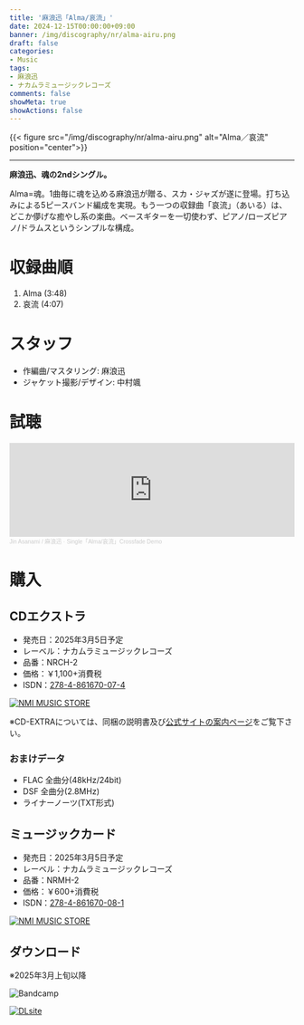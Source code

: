 ```yaml
---
title: '麻浪迅「Alma/哀流」'
date: 2024-12-15T00:00:00+09:00
banner: /img/discography/nr/alma-airu.png
draft: false
categories:
- Music
tags:
- 麻浪迅
- ナカムラミュージックレコーズ
comments: false
showMeta: true
showActions: false
---
```


{{< figure src="/img/discography/nr/alma-airu.png" alt="Alma／哀流" position="center">}}

-----

**麻浪迅、魂の2ndシングル。**

Alma=魂。1曲毎に魂を込める麻浪迅が贈る、スカ・ジャズが遂に登場。打ち込みによる5ピースバンド編成を実現。もう一つの収録曲「哀流」（あいる）は、どこか儚げな癒やし系の楽曲。ベースギターを一切使わず、ピアノ/ローズピアノ/ドラムスというシンプルな構成。

# 収録曲順
1. Alma (3:48)
2. 哀流 (4:07)

# スタッフ
- 作編曲/マスタリング: 麻浪迅
- ジャケット撮影/デザイン: 中村颯

# 試聴
<iframe width="100%" height="166" scrolling="no" frameborder="no" allow="autoplay" src="https://w.soundcloud.com/player/?url=https%3A//api.soundcloud.com/tracks/2035732172&color=%23ff5500&auto_play=false&hide_related=false&show_comments=true&show_user=true&show_reposts=false&show_teaser=true"></iframe><div style="font-size: 10px; color: #cccccc;line-break: anywhere;word-break: normal;overflow: hidden;white-space: nowrap;text-overflow: ellipsis; font-family: Interstate,Lucida Grande,Lucida Sans Unicode,Lucida Sans,Garuda,Verdana,Tahoma,sans-serif;font-weight: 100;"><a href="https://soundcloud.com/hayatehay" title="Jin Asanami / 麻浪迅" target="_blank" style="color: #cccccc; text-decoration: none;">Jin Asanami / 麻浪迅</a> · <a href="https://soundcloud.com/hayatehay/alma-airu-crossfade-demo" title="Single「Alma/哀流」Crossfade Demo" target="_blank" style="color: #cccccc; text-decoration: none;">Single「Alma/哀流」Crossfade Demo</a></div>

# 購入
## CDエクストラ
- 発売日：2025年3月5日予定
- レーベル：ナカムラミュージックレコーズ
- 品番：NRCH-2
- 価格：￥1,100+消費税
- ISDN：[278-4-861670-07-4](https://isdn.jp/2784861670074)

<a href="https://nmimusic.booth.pm/items/6605148" target="_blank"><img src="/img/banner/nmi_music_store.png" alt="NMI MUSIC STORE"></a>

※CD-EXTRAについては、同梱の説明書及び[公式サイトの案内ページ](https://nmimusic.github.io/cdextra/)をご覧下さい。

### おまけデータ
- FLAC 全曲分(48kHz/24bit)
- DSF 全曲分(2.8MHz)
- ライナーノーツ(TXT形式)

## ミュージックカード
- 発売日：2025年3月5日予定
- レーベル：ナカムラミュージックレコーズ
- 品番：NRMH-2
- 価格：￥600+消費税
- ISDN：[278-4-861670-08-1](https://isdn.jp/2784861670081)

<a href="https://nmimusic.booth.pm/items/6605491" target="_blank"><img src="/img/banner/nmi_music_store.png" alt="NMI MUSIC STORE"></a>

## ダウンロード
※2025年3月上旬以降
<!--a href="https://jinasanami.bandcamp.com/album/alma-airu" target="_blank"--><img src="/img/banner/bandcamp.png" alt="Bandcamp"><!--/a-->
<!--a href="https://www.dlsite.com/home/work/=/product_id/RJ01350054.html" target="_blank"><img src="/img/banner/dlsite.jpg" alt="DLsite"></a-->
<a href="https://www.dlsite.com/home/announce/=/product_id/RJ01350054.html" target="_blank"><img src="/img/banner/dlsite.jpg" alt="DLsite"></a>
